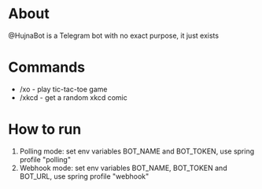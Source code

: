 # About
@HujnaBot is a Telegram bot with no exact purpose, it just exists

# Commands
- /xo - play tic-tac-toe game
- /xkcd - get a random xkcd comic

# How to run 
1. Polling mode: set env variables BOT_NAME and BOT_TOKEN, use spring profile "polling"
2. Webhook mode: set env variables BOT_NAME, BOT_TOKEN and BOT_URL, use spring profile "webhook"
